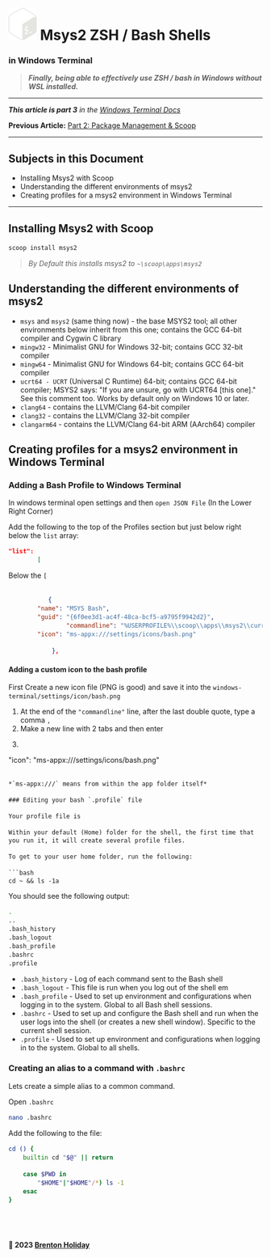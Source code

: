 # ![Scoop Icon](https://raw.githubusercontent.com/8rents/_/i/h1/bash.png) Msys2 ZSH / Bash Shells

### in Windows Terminal

> ***Finally, being able to effectively use ZSH / bash in Windows without WSL installed.***

---

***This article is part 3** in the [Windows Terminal Docs](..README.md)*

**Previous Article:** [Part 2: Package Management & Scoop](02-scoop-and-package-managers)

---

## Subjects in this Document

- Installing Msys2 with Scoop
- Understanding the different environments of msys2
- Creating profiles for a msys2 environment in Windows Terminal

----

## Installing Msys2 with Scoop

```powershell
scoop install msys2
```

> *By Default this installs msys2 to `~\scoop\apps\msys2`*

## Understanding the different environments of msys2

- `msys` and `msys2` (same thing now) - the base MSYS2 tool; all other environments below inherit from this one; contains the GCC 64-bit compiler and Cygwin C library
- `mingw32` - Minimalist GNU for Windows 32-bit; contains GCC 32-bit compiler
- `mingw64` - Minimalist GNU for Windows 64-bit; contains GCC 64-bit compiler
- `ucrt64 - UCRT` (Universal C Runtime) 64-bit; contains GCC 64-bit compiler; MSYS2 says: "If you are unsure, go with UCRT64 [this one]." See this comment too. Works by default only on Windows 10 or later.
- `clang64` - contains the LLVM/Clang 64-bit compiler
- `clang32` - contains the LLVM/Clang 32-bit compiler
- `clangarm64` - contains the LLVM/Clang 64-bit ARM (AArch64) compiler

## Creating profiles for a msys2 environment in Windows Terminal

### Adding a Bash Profile to Windows Terminal

In windows terminal open settings and then `open JSON File` (In the Lower Right Corner)

Add the following to the top of the Profiles section but just below  right below the `list` array:

```json
"list": 
        [
```

Below the `[`

```json

           {
		"name": "MSYS Bash",
		"guid": "{6f0ee3d1-ac4f-48ca-bcf5-a9795f9942d2}",
                "commandline": "%USERPROFILE%\\scoop\\apps\\msys2\\current\\msys2_shell.cmd -defterm -here -no-start -msys2 -shell bash",
		"icon": "ms-appx:///settings/icons/bash.png"
		
            },
```

#### Adding a custom icon to the bash profile

First Create a new icon file (PNG is good) and save it into the `windows-terminal/settings/icon/bash.png`						

1. At the end of the `"commandline"` line, after the last double quote, type a comma `,`
2. Make a new line with 2 tabs and then enter
3. ```json
"icon": "ms-appx:///settings/icons/bash.png"
```

*`ms-appx:///` means from within the app folder itself*

### Editing your bash `.profile` file

Your profile file is 

Within your default (Home) folder for the shell, the first time that you run it, it will create several profile files.

To get to your user home folder, run the following:

```bash
cd ~ && ls -1a
```

You should see the following output:

```bash
.
..
.bash_history
.bash_logout
.bash_profile
.bashrc
.profile
```

- `.bash_history` - Log of each command sent to the Bash shell
- `.bash_logout` - This file is run when you log out of the shell
em
- `.bash_profile` - Used to set up environment and configurations when logging in to the system. Global to all Bash shell sessions.
- `.bashrc` - Used to set up and configure the Bash shell and run when the user logs into the shell (or creates a new shell window). Specific to the current shell session.
- `.profile` - Used to set up environment and configurations when logging in to the system. Global to all shells.

### Creating an alias to a command with `.bashrc`

Lets create a simple alias to a common command.

Open `.bashrc`

```bash
nano .bashrc
```

Add the following to the file:

```bash
cd () {
    builtin cd "$@" || return

    case $PWD in
        "$HOME"|"$HOME"/*) ls -1
    esac
}
```

‎
---

**🤍 2023 [Brenton Holiday](https://brenton.holiday)**